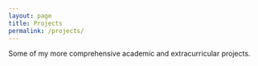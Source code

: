 ```yaml
---
layout: page
title: Projects
permalink: /projects/
---
```


Some of my more comprehensive academic and extracurricular projects.
